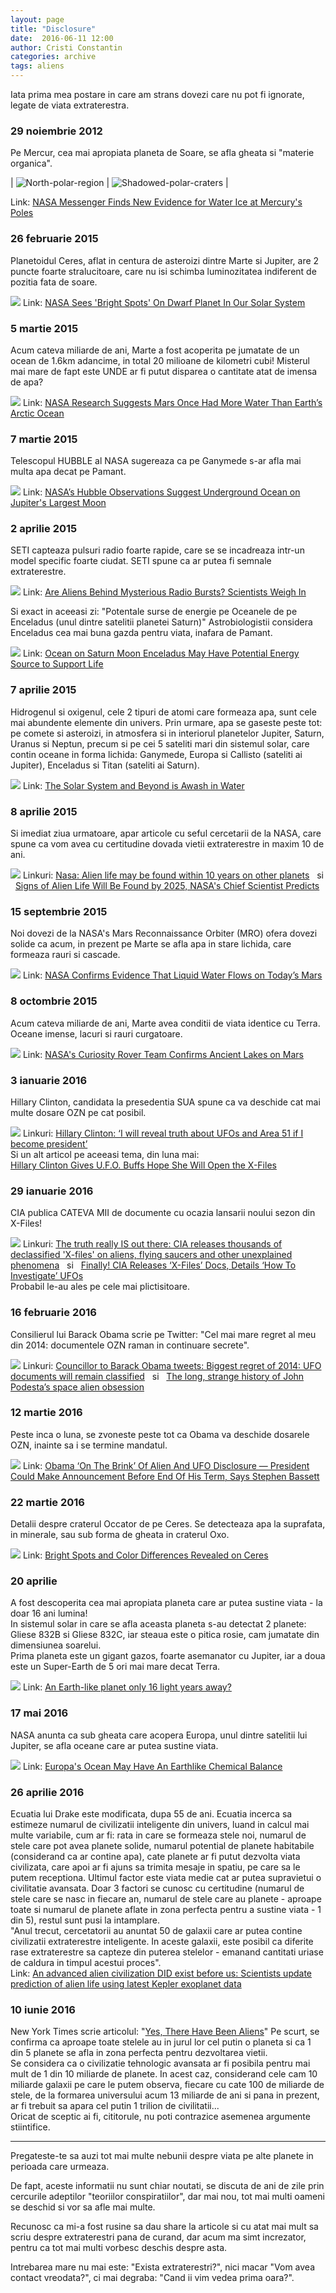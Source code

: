 ```yaml
---
layout: page
title: "Disclosure"
date:  2016-06-11 12:00
author: Cristi Constantin
categories: archive
tags: aliens
---
```


Iata prima mea postare in care am strans dovezi care nu pot fi ignorate, legate de viata extraterestra.


### 29 noiembrie 2012
Pe Mercur, cea mai apropiata planeta de Soare, se afla gheata si "materie organica".

| ![North-polar-region](/public/images/messenger-mosaic-north-polar-region.jpg) | ![Shadowed-polar-craters](/public/images/messenger-mercury-shadowed-polar-craters.jpg) |

Link:
[NASA Messenger Finds New Evidence for Water Ice at Mercury's Poles](http://www.nasa.gov/mission_pages/messenger/media/PressConf20121129.html)


### 26 februarie 2015
Planetoidul Ceres, aflat in centura de asteroizi dintre Marte si Jupiter, are 2 puncte foarte stralucitoare, care nu isi schimba luminozitatea indiferent de pozitia fata de soare.

![](/public/images/ceres-bright-spots_wide.jpg)
Link:
[NASA Sees 'Bright Spots' On Dwarf Planet In Our Solar System](http://www.npr.org/sections/thetwo-way/2015/02/26/389245969/nasa-sees-bright-spots-on-dwarf-planet-in-our-solar-system)  


### 5 martie 2015
Acum cateva miliarde de ani, Marte a fost acoperita pe jumatate de un ocean de 1.6km adancime, in total 20 milioane de kilometri cubi! Misterul mai mare de fapt este UNDE ar fi putut disparea o cantitate atat de imensa de apa?

![](/public/images/nasa-mars-water.jpg)
Link:
[NASA Research Suggests Mars Once Had More Water Than Earth’s Arctic Ocean](https://www.nasa.gov/press/2015/march/nasa-research-suggests-mars-once-had-more-water-than-earth-s-arctic-ocean)


### 7 martie 2015
Telescopul HUBBLE al NASA sugereaza ca pe Ganymede s-ar afla mai multa apa decat pe Pamant.

![](/public/images/nasa-ganymede-1.jpg)
Link:
[NASA’s Hubble Observations Suggest Underground Ocean on Jupiter's Largest Moon](http://www.nasa.gov/press/2015/march/nasa-s-hubble-observations-suggest-underground-ocean-on-jupiters-largest-moon)


### 2 aprilie 2015
SETI capteaza pulsuri radio foarte rapide, care se se incadreaza intr-un model specific foarte ciudat. SETI spune ca ar putea fi semnale extraterestre.

![](/public/images/PARKES-Telescope.jpg)
Link:
[Are Aliens Behind Mysterious Radio Bursts? Scientists Weigh In](http://www.huffingtonpost.com/2015/04/02/radio-bursts-alien-signals_n_6984870.html)

Si exact in aceeasi zi: "Potentale surse de energie pe Oceanele de pe Enceladus (unul dintre satelitii planetei Saturn)"
Astrobiologistii considera Enceladus cea mai buna gazda pentru viata, inafara de Pamant.

![](/public/images/enceladus-ocean.jpg)
Link: [Ocean on Saturn Moon Enceladus May Have Potential Energy Source to Support Life](http://www.space.com/29334-enceladus-ocean-energy-source-life.html)


### 7 aprilie 2015
Hidrogenul si oxigenul, cele 2 tipuri de atomi care formeaza apa, sunt cele mai abundente elemente din univers. Prin urmare, apa se gaseste peste tot: pe comete si asteroizi, in atmosfera si in interiorul planetelor Jupiter, Saturn, Uranus si Neptun, precum si pe cei 5 sateliti mari din sistemul solar, care contin oceane in forma lichida: Ganymede, Europa si Callisto (sateliti ai Jupiter), Enceladus si Titan (sateliti ai Saturn).

![](/public/images/watereventfeature_main.jpg)
Link: [The Solar System and Beyond is Awash in Water](http://www.nasa.gov/jpl/the-solar-system-and-beyond-is-awash-in-water)


### 8 aprilie 2015
Si imediat ziua urmatoare, apar articole cu seful cercetarii de la NASA, care spune ca vom avea cu certitudine dovada vietii extraterestre in maxim 10 de ani.

![](/public/images/alien1.jpg)
Linkuri: [Nasa: Alien life may be found within 10 years on other planets](http://www.bbc.co.uk/newsbeat/article/32216869/nasa-alien-life-may-be-found-within-10-years-on-other-planets)
&nbsp; si &nbsp;
[Signs of Alien Life Will Be Found by 2025, NASA's Chief Scientist Predicts](http://www.space.com/29041-alien-life-evidence-by-2025-nasa.html)


### 15 septembrie 2015
Noi dovezi de la NASA's Mars Reconnaissance Orbiter (MRO) ofera dovezi solide ca acum, in prezent pe Marte se afla apa in stare lichida, care formeaza rauri si cascade.

![](/public/images/nasa-water-rivers.jpg)
Link:
[NASA Confirms Evidence That Liquid Water Flows on Today’s Mars](http://www.nasa.gov/press-release/nasa-confirms-evidence-that-liquid-water-flows-on-today-s-mars)


### 8 octombrie 2015
Acum cateva miliarde de ani, Marte avea conditii de viata identice cu Terra. Oceane imense, lacuri si rauri curgatoare.

![](/public/images/marte-galecrater-main.png)
Link:
[NASA's Curiosity Rover Team Confirms Ancient Lakes on Mars](http://www.nasa.gov/feature/jpl/nasas-curiosity-rover-team-confirms-ancient-lakes-on-mars)


### 3 ianuarie 2016
Hillary Clinton, candidata la presedentia SUA spune ca va deschide cat mai multe dosare OZN pe cat posibil.

![](/public/images/hillary-clinton.jpg)
Linkuri:
[Hillary Clinton: ‘I will reveal truth about UFOs and Area 51 if I become president’](http://www.inquisitr.com/2677974/hillary-clinton-i-will-reveal-truth-about-ufos-and-area-51-if-i-become-president)<br />
Si un alt articol pe aceeasi tema, din luna mai:<br />
[Hillary Clinton Gives U.F.O. Buffs Hope She Will Open the X-Files](http://www.nytimes.com/2016/05/11/us/politics/hillary-clinton-aliens.html)

### 29 ianuarie 2016
CIA publica CATEVA MII de documente cu ocazia lansarii noului sezon din X-Files!

![](/public/images/ufo-1454027744047.jpg)
Linkuri: [The truth really IS out there: CIA releases thousands of declassified 'X-files' on aliens, flying saucers and other unexplained phenomena](http://www.dailymail.co.uk/news/article-3422014/The-truth-really-CIA-releases-thousands-declassified-X-files-aliens-flying-saucers-unexplained-phenomena.html)
&nbsp; si &nbsp;
[Finally! CIA Releases ‘X-Files’ Docs, Details ‘How To Investigate’ UFOs](http://www.huffingtonpost.com/entry/cia-x-files-flying-saucer_us_56a683cee4b0404eb8f28845)<br />
Probabil le-au ales pe cele mai plictisitoare.

### 16 februarie 2016
Consilierul lui Barack Obama scrie pe Twitter: "Cel mai mare regret al meu din 2014: documentele OZN raman in continuare secrete".

![](/public/images/barac-podesta.jpg)
Linkuri:
[Councillor to Barack Obama tweets: Biggest regret of 2014: UFO documents will remain classified](http://www.collective-evolution.com/2015/02/16/councillor-to-barack-obama-tweets-biggest-regret-of-2014-ufo-documents-will-remain-classified)
&nbsp; si &nbsp;
[The long, strange history of John Podesta’s space alien obsession](https://www.washingtonpost.com/news/the-fix/wp/2016/04/08/the-long-strange-history-of-john-podestas-space-alien-obsession)


### 12 martie 2016
Peste inca o luna, se zvoneste peste tot ca Obama va deschide dosarele OZN, inainte sa i se termine mandatul.

![](/public/images/Obama-On-The-Brink-Of-Alien-Disclosure.jpg)
Link: [Obama ‘On The Brink’ Of Alien And UFO Disclosure — President Could Make Announcement Before End Of His Term, Says Stephen Bassett](http://www.inquisitr.com/3115995/obama-on-the-brink-of-alien-and-ufo-disclosure-president-could-make-announcement-before-end-of-his-term-says-stephen-bassett)


### 22 martie 2016
Detalii despre craterul Occator de pe Ceres. Se detecteaza apa la suprafata, in minerale, sau sub forma de gheata in craterul Oxo.

![](/public/images/ceres-bright-spots-crater.jpg)
Link: [Bright Spots and Color Differences Revealed on Ceres](http://www.nasa.gov/feature/jpl/bright-spots-and-color-differences-revealed-on-ceres)


### 20 aprilie
A fost descoperita cea mai apropiata planeta care ar putea sustine viata - la doar 16 ani lumina!<br />
In sistemul solar in care se afla aceasta planeta s-au detectat 2 planete: Gliese 832B si Gliese 832C, iar steaua este o pitica rosie, cam jumatate din dimensiunea soarelui.<br />
Prima planeta este un gigant gazos, foarte asemanator cu Jupiter, iar a doua este un Super-Earth de 5 ori mai mare decat Terra.

![](/public/images/art-gliese832c.jpg)
Link: [An Earth-like planet only 16 light years away?](http://www.universetoday.com/128525/earth-like-planet-16-light-years-away)


### 17 mai 2016
NASA anunta ca sub gheata care acopera Europa, unul dintre satelitii lui Jupiter, se afla oceane care ar putea sustine viata.

![](/public/images/europa-surface.jpg)
Link: [Europa's Ocean May Have An Earthlike Chemical Balance](http://www.nasa.gov/feature/jpl/europas-ocean-may-have-an-earthlike-chemical-balance)


### 26 aprilie 2016
Ecuatia lui Drake este modificata, dupa 55 de ani. Ecuatia incerca sa estimeze numarul de civilizatii inteligente din univers, luand in calcul mai multe variabile, cum ar fi: rata in care se formeaza stele noi, numarul de stele care pot avea planete solide, numarul potential de planete habitabile (considerand ca ar contine apa), cate planete ar fi putut dezvolta viata civilizata, care apoi ar fi ajuns sa trimita mesaje in spatiu, pe care sa le putem receptiona. Ultimul factor este viata medie cat ar putea supravietui o civilitatie avansata. Doar 3 factori se cunosc cu certitudine (numarul de stele care se nasc in fiecare an, numarul de stele care au planete - aproape toate si numarul de planete aflate in zona perfecta pentru a sustine viata - 1 din 5), restul sunt pusi la intamplare.<br />
"Anul trecut, cercetatorii au anuntat 50 de galaxii care ar putea contine civilizatii extraterestre inteligente. In aceste galaxii, este posibil ca diferite rase extraterestre sa capteze din puterea stelelor - emanand cantitati uriase de caldura in timpul acestui proces".<br />
Link: [An advanced alien civilization DID exist before us: Scientists update prediction of alien life using latest Kepler exoplanet data](http://www.dailymail.co.uk/sciencetech/article-3564247/An-advanced-alien-civilization-existed-Scientists-make-prediction-changing-Drake-equation-include-Kepler-data.html)


### 10 iunie 2016
New York Times scrie articolul: "[Yes, There Have Been Aliens](http://www.nytimes.com/2016/06/12/opinion/sunday/yes-there-have-been-aliens.html)"
Pe scurt, se confirma ca aproape toate stelele au in jurul lor cel putin o planeta si ca 1 din 5 planete se afla in zona perfecta pentru dezvoltarea vietii.<br />
Se considera ca o civilizatie tehnologic avansata ar fi posibila pentru mai mult de 1 din 10 miliarde de planete. In acest caz, considerand cele cam 10 miliarde galaxii pe care le putem observa, fiecare cu cate 100 de miliarde de stele, de la formarea universului acum 13 miliarde de ani si pana in prezent, ar fi trebuit sa apara cel putin 1 trilion de civilitatii...<br />
Oricat de sceptic ai fi, cititorule, nu poti contrazice asemenea argumente stiintifice.

<hr style="display:block;border-width:1px;" />

Pregateste-te sa auzi tot mai multe nebunii despre viata pe alte planete in perioada care urmeaza.

De fapt, aceste informatii nu sunt chiar noutati, se discuta de ani de zile prin cercurile adeptilor "teoriilor conspiratiilor", dar mai nou, tot mai multi oameni se deschid si vor sa afle mai multe.

Recunosc ca mi-a fost rusine sa dau share la articole si cu atat mai mult sa scriu despre extraterestri pana de curand, dar acum ma simt increzator, pentru ca tot mai multi vorbesc deschis despre asta.

Intrebarea mare nu mai este: "Exista extraterestri?", nici macar "Vom avea contact vreodata?", ci mai degraba: "Cand ii vim vedea prima oara?".
